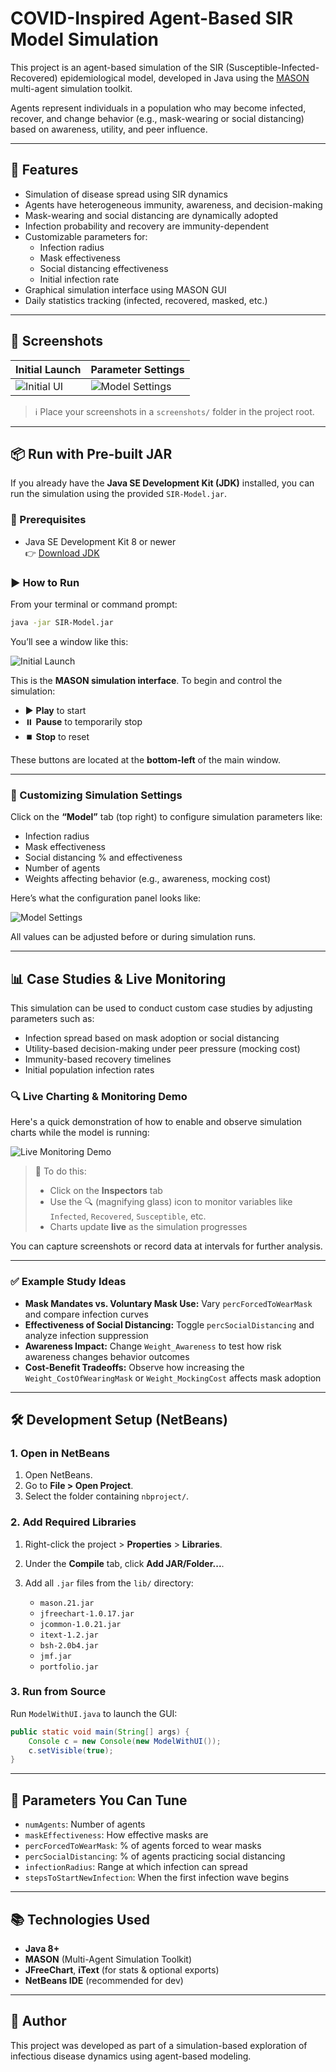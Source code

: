 # COVID-Inspired Agent-Based SIR Model Simulation

This project is an agent-based simulation of the SIR (Susceptible-Infected-Recovered) epidemiological model, developed in Java using the [MASON](https://cs.gmu.edu/~eclab/projects/mason/) multi-agent simulation toolkit.

Agents represent individuals in a population who may become infected, recover, and change behavior (e.g., mask-wearing or social distancing) based on awareness, utility, and peer influence.

---

## 🧠 Features

- Simulation of disease spread using SIR dynamics
- Agents have heterogeneous immunity, awareness, and decision-making
- Mask-wearing and social distancing are dynamically adopted
- Infection probability and recovery are immunity-dependent
- Customizable parameters for:
  - Infection radius
  - Mask effectiveness
  - Social distancing effectiveness
  - Initial infection rate
- Graphical simulation interface using MASON GUI
- Daily statistics tracking (infected, recovered, masked, etc.)

---

## 📸 Screenshots

| Initial Launch | Parameter Settings |
|----------------|--------------------|
| ![Initial UI](screenshots/initial-launch.png) | ![Model Settings](screenshots/model-settings.png) |

> ℹ️ Place your screenshots in a `screenshots/` folder in the project root.

---

## 📦 Run with Pre-built JAR

If you already have the **Java SE Development Kit (JDK)** installed, you can run the simulation using the provided `SIR-Model.jar`.

### 🔧 Prerequisites

- Java SE Development Kit 8 or newer  
  👉 [Download JDK](https://www.oracle.com/java/technologies/javase-downloads.html)

### ▶️ How to Run

From your terminal or command prompt:

```bash
java -jar SIR-Model.jar
````

You’ll see a window like this:

![Initial Launch](screenshots/initial-launch.png)

This is the **MASON simulation interface**. To begin and control the simulation:

* ▶️ **Play** to start
* ⏸️ **Pause** to temporarily stop
* ⏹️ **Stop** to reset

These buttons are located at the **bottom-left** of the main window.

---

### 🔧 Customizing Simulation Settings

Click on the **“Model”** tab (top right) to configure simulation parameters like:

* Infection radius
* Mask effectiveness
* Social distancing % and effectiveness
* Number of agents
* Weights affecting behavior (e.g., awareness, mocking cost)

Here’s what the configuration panel looks like:

![Model Settings](screenshots/model-settings.png)

All values can be adjusted before or during simulation runs.

---

## 📊 Case Studies & Live Monitoring

This simulation can be used to conduct custom case studies by adjusting parameters such as:

* Infection spread based on mask adoption or social distancing
* Utility-based decision-making under peer pressure (mocking cost)
* Immunity-based recovery timelines
* Initial population infection rates

### 🔍 Live Charting & Monitoring Demo

Here's a quick demonstration of how to enable and observe simulation charts while the model is running:

![Live Monitoring Demo](screenshots/live-monitoring.gif)

> 📝 To do this:
>
> * Click on the **Inspectors** tab
> * Use the 🔍 (magnifying glass) icon to monitor variables like `Infected`, `Recovered`, `Susceptible`, etc.
> * Charts update **live** as the simulation progresses

You can capture screenshots or record data at intervals for further analysis.

---

### ✅ Example Study Ideas

* **Mask Mandates vs. Voluntary Mask Use:** Vary `percForcedToWearMask` and compare infection curves
* **Effectiveness of Social Distancing:** Toggle `percSocialDistancing` and analyze infection suppression
* **Awareness Impact:** Change `Weight_Awareness` to test how risk awareness changes behavior outcomes
* **Cost-Benefit Tradeoffs:** Observe how increasing the `Weight_CostOfWearingMask` or `Weight_MockingCost` affects mask adoption

---

## 🛠 Development Setup (NetBeans)

### 1. Open in NetBeans

1. Open NetBeans.
2. Go to **File > Open Project**.
3. Select the folder containing `nbproject/`.

### 2. Add Required Libraries

1. Right-click the project > **Properties** > **Libraries**.
2. Under the **Compile** tab, click **Add JAR/Folder...**.
3. Add all `.jar` files from the `lib/` directory:

   * `mason.21.jar`
   * `jfreechart-1.0.17.jar`
   * `jcommon-1.0.21.jar`
   * `itext-1.2.jar`
   * `bsh-2.0b4.jar`
   * `jmf.jar`
   * `portfolio.jar`

### 3. Run from Source

Run `ModelWithUI.java` to launch the GUI:

```java
public static void main(String[] args) {
    Console c = new Console(new ModelWithUI());
    c.setVisible(true);
}
```

---

## 🧪 Parameters You Can Tune

* `numAgents`: Number of agents
* `maskEffectiveness`: How effective masks are
* `percForcedToWearMask`: % of agents forced to wear masks
* `percSocialDistancing`: % of agents practicing social distancing
* `infectionRadius`: Range at which infection can spread
* `stepsToStartNewInfection`: When the first infection wave begins

---

## 📚 Technologies Used

* **Java 8+**
* **MASON** (Multi-Agent Simulation Toolkit)
* **JFreeChart**, **iText** (for stats & optional exports)
* **NetBeans IDE** (recommended for dev)

---

## 👤 Author

This project was developed as part of a simulation-based exploration of infectious disease dynamics using agent-based modeling.
